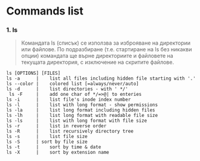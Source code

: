 # Commands list

### 1. ls
>  Командата ls (списък) се използва за изброяване на директории или файлове. По подразбиране (т.е. стартиране на ls без никакви опции) командата ще върне директориите и файловете на текущата директория, с изключение на скритите файлове.
```
ls [OPTIONS] [FILES]
ls -a      |	list all files including hidden file starting with '.'
ls --color |	colored list [=always/never/auto]
ls -d      |	list directories - with ' */'
 ls -F     |	add one char of */=>@| to enteries
ls -i      |	list file's inode index number
ls -l      |	list with long format - show permissions
ls -la     |	list long format including hidden files
ls -lh     |	list long format with readable file size
ls -ls     |	list with long format with file size
ls -r      |	list in reverse order
ls -R      |	list recursively directory tree
ls -s      |	list file size
ls -S      | sort by file size
ls -t      |	sort by time & date
ls -X      |	sort by extension name
```
